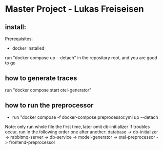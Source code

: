 # Master Project - Lukas Freiseisen

## install:
Prerequisites:
* docker installed

run "docker compose up --detach" in the repository root, and you are good to go


## how to generate traces
run "docker compose start otel-generator" 

## how to run the preprocessor
* run "docker compose -f docker-compose.preprocessor.yml up --detach

Note: only run whole file the first time, later omit db-initializer
If troubles occur, run in the following order one after another:
database -> db-initializer -> rabbitmq-server -> db-service -> model-generator -> otel-preprocessor -> frontend-preprocessor

